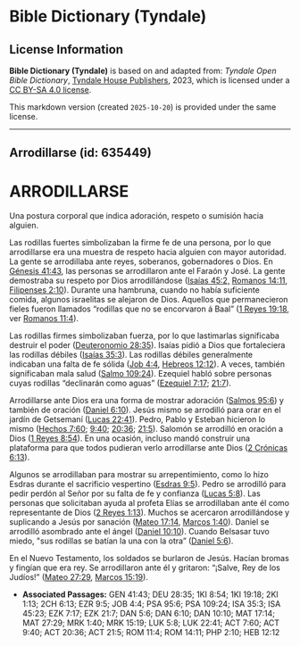 # Bible Dictionary (Tyndale)

## License Information

**Bible Dictionary (Tyndale)** is based on and adapted from: _Tyndale Open Bible Dictionary_, [Tyndale House Publishers](https://tyndaleopenresources.com/), 2023, which is licensed under a [CC BY-SA 4.0 license](https://creativecommons.org/licenses/by-sa/4.0/legalcode.en).

This markdown version (created `2025-10-20`) is provided under the same license.



--------------------------------

## Arrodillarse (id: 635449)

ARRODILLARSE
============

Una postura corporal que indica adoración, respeto o sumisión hacia alguien.

Las rodillas fuertes simbolizaban la firme fe de una persona, por lo que arrodillarse era una muestra de respeto hacia alguien con mayor autoridad. La gente se arrodillaba ante reyes, soberanos, gobernadores o Dios. En [Génesis 41:43](https://ref.ly/Gen41:43), las personas se arrodillaron ante el Faraón y José. La gente demostraba su respeto por Dios arrodillándose ([Isaías 45:2,](https://ref.ly/Isa45:23) [Romanos 14:11](https://ref.ly/Rom14:11), [Filipenses 2:10](https://ref.ly/Phil2:10)). Durante una hambruna, cuando no había suficiente comida, algunos israelitas se alejaron de Dios. Aquellos que permanecieron fieles fueron llamados “rodillas que no se encorvaron á Baal” ([1 Reyes 19:18](https://ref.ly/1Kgs19:18), ver [Romanos 11:4](https://ref.ly/Rom11:4)).

Las rodillas firmes simbolizaban fuerza, por lo que lastimarlas significaba destruir el poder ([Deuteronomio 28:35](https://ref.ly/Deut28:35)). Isaías pidió a Dios que fortaleciera las rodillas débiles ([Isaías 35:3](https://ref.ly/Isa35:3)). Las rodillas débiles generalmente indicaban una falta de fe sólida ([Job 4:4](https://ref.ly/Job4:4), [Hebreos 12:12](https://ref.ly/Heb12:12)). A veces, también significaban mala salud ([Salmo 109:24](https://ref.ly/Ps109:24)). Ezequiel habló sobre personas cuyas rodillas “declinarán como aguas” ([Ezequiel 7:17](https://ref.ly/Ezek7:17); [21:7](https://ref.ly/Ezek21:7)).

Arrodillarse ante Dios era una forma de mostrar adoración ([Salmos 95:6](https://ref.ly/Ps95:6)) y también de oración ([Daniel 6:10](https://ref.ly/Dan6:10)). Jesús mismo se arrodilló para orar en el jardín de Getsemaní ([Lucas 22:41](https://ref.ly/Luke22:41)). Pedro, Pablo y Esteban hicieron lo mismo ([Hechos 7:60](https://ref.ly/Acts7:60); [9:40](https://ref.ly/Acts9:40); [20:36](https://ref.ly/Acts20:36); [21:5](https://ref.ly/Acts21:5)). Salomón se arrodilló en oración a Dios ([1 Reyes 8:54](https://ref.ly/1Kgs8:54)). En una ocasión, incluso mandó construir una plataforma para que todos pudieran verlo arrodillarse ante Dios ([2 Crónicas 6:13](https://ref.ly/2Chr6:13)).

Algunos se arrodillaban para mostrar su arrepentimiento, como lo hizo Esdras durante el sacrificio vespertino ([Esdras 9:5](https://ref.ly/Ezra9:5)). Pedro se arrodilló para pedir perdón al Señor por su falta de fe y confianza ([Lucas 5:8](https://ref.ly/Luke5:8)). Las personas que solicitaban ayuda al profeta Elías se arrodillaban ante él como representante de Dios ([2 Reyes 1:13](https://ref.ly/2Kgs1:13)). Muchos se acercaron arrodillándose y suplicando a Jesús por sanación ([Mateo 17:14](https://ref.ly/Matt17:14), [Marcos 1:40](https://ref.ly/Mark1:40)). Daniel se arrodilló asombrado ante el ángel ([Daniel 10:10](https://ref.ly/Dan10:10)). Cuando Belsasar tuvo miedo, "sus rodillas se batían la una con la otra” ([Daniel 5:6](https://ref.ly/Dan5:6)).

En el Nuevo Testamento, los soldados se burlaron de Jesús. Hacían bromas y fingían que era rey. Se arrodillaron ante él y gritaron: “¡Salve, Rey de los Judíos!” ([Mateo 27:29](https://ref.ly/Matt27:29), [Marcos 15:19](https://ref.ly/Mark15:19)).

* **Associated Passages:** GEN 41:43; DEU 28:35; 1KI 8:54; 1KI 19:18; 2KI 1:13; 2CH 6:13; EZR 9:5; JOB 4:4; PSA 95:6; PSA 109:24; ISA 35:3; ISA 45:23; EZK 7:17; EZK 21:7; DAN 5:6; DAN 6:10; DAN 10:10; MAT 17:14; MAT 27:29; MRK 1:40; MRK 15:19; LUK 5:8; LUK 22:41; ACT 7:60; ACT 9:40; ACT 20:36; ACT 21:5; ROM 11:4; ROM 14:11; PHP 2:10; HEB 12:12

